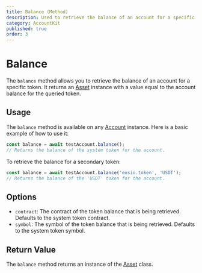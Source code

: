 ```yaml
---
title: Balance (Method)
description: Used to retrieve the balance of an account for a specific token.
category: AccountKit
published: true
order: 3
---
```


# Balance

The `balance` method allows you to retrieve the balance of an account for a specific token. It returns an [Asset](/docs/antelope/asset) instance with a value equal to the account balance for the queried token.

## Usage

The `balance` method is available on any [Account](/docs/account-kit/account) instance. Here is a basic example of how to use it:

```typescript
const balance = await testAccount.balance();
// Returns the balance of the system token for the account.
```

To retrieve the balance for a secondary token:

```typescript
const balance = await testAccount.balance('eosio.token', 'USDT');
// Returns the balance of the 'USDT' token for the account.
```

## Options

- `contract`: The contract of the token balance that is being retrieved. Defaults to the system token contract.
- `symbol`: The symbol of the token balance that is being retrieved. Defaults to the system token symbol.

## Return Value

The `balance` method returns an instance of the [Asset](/docs/antelope/asset) class.